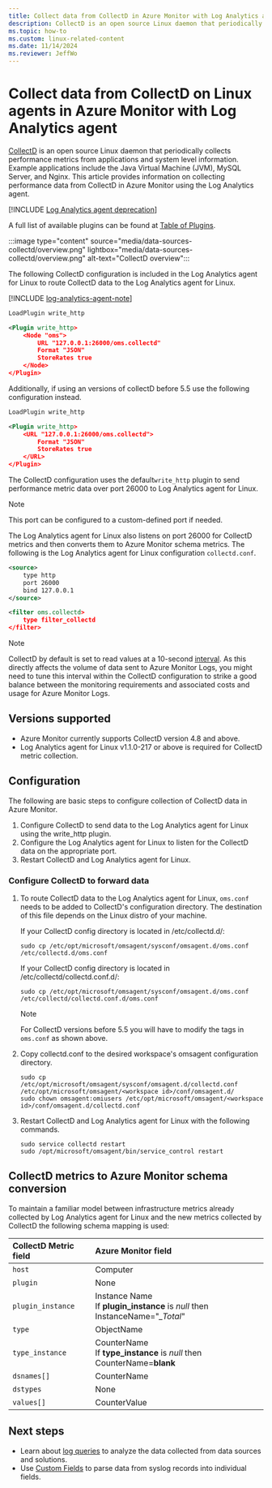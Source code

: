 ```yaml
---
title: Collect data from CollectD in Azure Monitor with Log Analytics agent | Microsoft Docs
description: CollectD is an open source Linux daemon that periodically collects data from applications and system level information. This article provides information on collecting data from CollectD in Azure Monitor.
ms.topic: how-to
ms.custom: linux-related-content
ms.date: 11/14/2024
ms.reviewer: JeffWo
---
```


# Collect data from CollectD on Linux agents in Azure Monitor with Log Analytics agent

[CollectD](https://collectd.org/) is an open source Linux daemon that periodically collects performance metrics from applications and system level information. Example applications include the Java Virtual Machine (JVM), MySQL Server, and Nginx. This article provides information on collecting performance data from CollectD in Azure Monitor using the Log Analytics agent.

[!INCLUDE [Log Analytics agent deprecation](includes/log-analytics-agent-deprecation.md)]

A full list of available plugins can be found at [Table of Plugins](https://collectd.org/wiki/index.php/Table_of_Plugins).

:::image type="content" source="media/data-sources-collectd/overview.png" lightbox="media/data-sources-collectd/overview.png" alt-text="CollectD overview":::

The following CollectD configuration is included in the Log Analytics agent for Linux to route CollectD data to the Log Analytics agent for Linux.

[!INCLUDE [log-analytics-agent-note](~/reusable-content/ce-skilling/azure/includes/log-analytics-agent-note.md)]

```xml
LoadPlugin write_http

<Plugin write_http>
    <Node "oms">
        URL "127.0.0.1:26000/oms.collectd"
        Format "JSON"
        StoreRates true
    </Node>
</Plugin>
```

Additionally, if using an versions of collectD before 5.5 use the following configuration instead.

```xml
LoadPlugin write_http

<Plugin write_http>
    <URL "127.0.0.1:26000/oms.collectd">
        Format "JSON"
        StoreRates true
    </URL>
</Plugin>
```

The CollectD configuration uses the default`write_http` plugin to send performance metric data over port 26000 to Log Analytics agent for Linux. 

> [!NOTE]
> This port can be configured to a custom-defined port if needed.

The Log Analytics agent for Linux also listens on port 26000 for CollectD metrics and then converts them to Azure Monitor schema metrics. The following is the Log Analytics agent for Linux configuration  `collectd.conf`.

```xml
<source>
    type http
    port 26000
    bind 127.0.0.1
</source>

<filter oms.collectd>
    type filter_collectd
</filter>
```

> [!NOTE]
> CollectD by default is set to read values at a 10-second [interval](https://collectd.org/wiki/index.php/Interval). As this directly affects the volume of data sent to Azure Monitor Logs, you might need to tune this interval within the CollectD configuration to strike a good balance between the monitoring requirements and associated costs and usage for Azure Monitor Logs.

## Versions supported

* Azure Monitor currently supports CollectD version 4.8 and above.
* Log Analytics agent for Linux v1.1.0-217 or above is required for CollectD metric collection.

## Configuration

The following are basic steps to configure collection of CollectD data in Azure Monitor.

1. Configure CollectD to send data to the Log Analytics agent for Linux using the write_http plugin.  
1. Configure the Log Analytics agent for Linux to listen for the CollectD data on the appropriate port.
1. Restart CollectD and Log Analytics agent for Linux.

### Configure CollectD to forward data 

1. To route CollectD data to the Log Analytics agent for Linux, `oms.conf` needs to be added to CollectD's configuration directory. The destination of this file depends on the Linux  distro of your machine.

    If your CollectD config directory is located in /etc/collectd.d/:

    ```console
    sudo cp /etc/opt/microsoft/omsagent/sysconf/omsagent.d/oms.conf /etc/collectd.d/oms.conf
    ```

    If your CollectD config directory is located in /etc/collectd/collectd.conf.d/:

    ```console
    sudo cp /etc/opt/microsoft/omsagent/sysconf/omsagent.d/oms.conf /etc/collectd/collectd.conf.d/oms.conf
    ```

    > [!NOTE]
    > For CollectD versions before 5.5 you will have to modify the tags in `oms.conf` as shown above.

1. Copy collectd.conf to the desired workspace's omsagent configuration directory.

    ```console
    sudo cp /etc/opt/microsoft/omsagent/sysconf/omsagent.d/collectd.conf /etc/opt/microsoft/omsagent/<workspace id>/conf/omsagent.d/
    sudo chown omsagent:omiusers /etc/opt/microsoft/omsagent/<workspace id>/conf/omsagent.d/collectd.conf
    ```

1. Restart CollectD and Log Analytics agent for Linux with the following commands.

    ```console
    sudo service collectd restart
    sudo /opt/microsoft/omsagent/bin/service_control restart
    ```

## CollectD metrics to Azure Monitor schema conversion

To maintain a familiar model between infrastructure metrics already collected by Log Analytics agent for Linux and the new metrics collected by CollectD the following schema mapping is used:

| CollectD Metric field | Azure Monitor field                                                            |
|:----------------------|:-------------------------------------------------------------------------------|
| `host`                | Computer                                                                       |
| `plugin`              | None                                                                           |
| `plugin_instance`     | Instance Name<br>If **plugin_instance** is *null* then InstanceName="*_Total*" |
| `type`                | ObjectName                                                                     |
| `type_instance`       | CounterName<br>If **type_instance** is *null* then CounterName=**blank**       |
| `dsnames[]`           | CounterName                                                                    |
| `dstypes`             | None                                                                           |
| `values[]`            | CounterValue                                                                   |

## Next steps

* Learn about [log queries](../logs/log-query-overview.md) to analyze the data collected from data sources and solutions. 
* Use [Custom Fields](../logs/custom-fields.md) to parse data from syslog records into individual fields.
